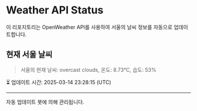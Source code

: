 
# Weather API Status

이 리포지토리는 OpenWeather API를 사용하여 서울의 날씨 정보를 자동으로 업데이트합니다.

## 현재 서울 날씨
> 서울의 현재 날씨: overcast clouds, 온도: 8.73°C, 습도: 53%

⏳ 업데이트 시간: 2025-03-14 23:28:15 (UTC)

---
자동 업데이트 봇에 의해 관리됩니다.
